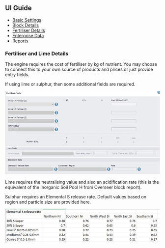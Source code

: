 <div class="col-2">
<h2>UI Guide</h2>
    <ul class="sub-menu">
        <li class="menu-item"><a href="UIstart">Basic Settings</a></li>
        <li class="menu-item"><a href="Blocks">Block Details</a></li>
        <li class="menu-item"><a href="Fertiliser">Fertiliser Details</a></li>
       <li class="menu-item"><a href="Enterprise">Enterprise Data</a></li>
       <li class="menu-item"><a href="Reports">Reports</a></li>
    </ul>
</div>   
<div class="col-8">
    <h3>Fertiliser and Lime Details</h3>
    <p>The engine requires the cost of fertiliser by kg of nutrient. You may choose to connect this to your own source of products and prices or just provide entry fields.</p>
    <p>If using lime or sulphur, then some additional fields are required.</p>
    <img src="images/fertiliser.png" alt="fertiliser">
    <p>Lime requires the neutralising value and also an acidification rate (this is the equivalent of the Inorganic Soil Pool H from Overseer block report).</p>
    <p>Sulphur requires an Elemental S release rate. Default values based on region and particle size are provided here.</p>
    <img src="images/srelease.png" alt="sRelease">
</div>
